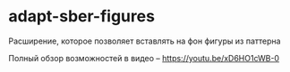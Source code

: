 # adapt-sber-figures

Расширение, которое позволяет вставлять на фон фигуры из паттерна

Полный обзор возможностей в видео – https://youtu.be/xD6HO1cWB-0
